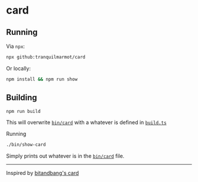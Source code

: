 # card

## Running

Via `npx`:

```sh
npx github:tranquilmarmot/card
```

Or locally:

```sh
npm install && npm run show
```

## Building

```sh
npm run build
```

This will overwrite [`bin/card`](bin/card) with a whatever is defined in [`build.ts`](build.ts)

Running

```sh
./bin/show-card
```

Simply prints out whatever is in the [`bin/card`](bin/card) file.

---

Inspired by [bitandbang's card](https://github.com/bnb/bitandbang)